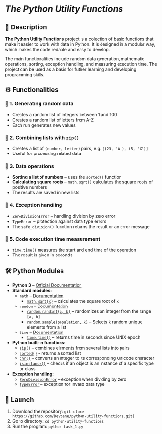 # *The Python Utility Functions*

## 📌 Description
**The Python Utility Functions** project is a colection of basic functions that make it easier to work with data in Python.
It is designed in a modular way, which makes the code redable and easy to develop.

The main functionalities include random data generation, mathematic operations, sorting, exception handling, and measuring execution time.
The project can be used as a basis for futher learning and developing programming skills.

## ⚙ Functionalities

### 🔹 1. **Generating random data**
- Creates a random list of integers between 1 and 100
- Creates a random list of letters from A-Z
- Each run generates new values

### 🔹 2. **Combining lists with `zip()`**
- Creates a list of `(number, letter)` pairs, e.g. `[(23, 'A'), (5, 'X')]`
- Useful for processing related data

### 🔹 3. **Data operations**
- **Sorting a list of numbers** – uses the `sorted()` function
- **Calculating square roots** – `math.sqrt()` calculates the square roots of positive numbers
- The results are saved in new lists

### 🔹 4. **Exception handling**
- `ZeroDivisionError` – handling division by zero error
- `TypeError` – protection against data type errors
- The `safe_division()` function returns the result or an error message

### 🔹 5. **Code execution time measurement**
- `time.time()` measures the start and end time of the operation
- The result is given in seconds

## 🛠 Python Modules
- **Python 3** – [Official Documentation](https://docs.python.org/3/)
- **Standard modules:**
  - `math` – [Documentation](https://docs.python.org/3/library/math.html)
    - [`math.sqrt(x)`](https://docs.python.org/3/library/math.html#math.sqrt) – calculates the square root of `x`
  - `random` – [Documentation](https://docs.python.org/3/library/random.html)
    - [`random.randint(a, b)`](https://docs.python.org/3/library/random.html#random.randint) – randomizes an integer from the range `[a, b]`
    - [`random.sample(population, k)`](https://docs.python.org/3/library/random.html#random.sample) – Selects `k` random unique elements from a list 
  - `time` – [Documentation](https://docs.python.org/3/library/time.html)
    - [`time.time()`](https://docs.python.org/3/library/time.html#time.time) – returns time in seconds since UNIX epoch
- **Python built-in functions:**
  - [`zip()`](https://docs.python.org/3/library/functions.html#zip) – combines elements from several lists into pairs
  - [`sorted()`](https://docs.python.org/3/library/functions.html#sorted) – returns a sorted list
  - [`chr()`](https://docs.python.org/3/library/functions.html#chr) – converts an integer to its corresponding Unicode character
  - [`isinstance()`](https://docs.python.org/3/library/functions.html#isinstance) – checks if an object is an instance of a specific type or class
- **Exception handling:**
  - [`ZeroDivisionError`](https://docs.python.org/3/library/exceptions.html#ZeroDivisionError) – exception when dividing by zero
  - [`TypeError`](https://docs.python.org/3/library/exceptions.html#TypeError) – exception for invalid data type

## 🚀 Launch
1. Download the repository:
  `git clone https://github.com/Devoane/python-utility-functions.git)`
2. Go to directory:
  `cd python-utility-functions`
3. Run the program:
  `python task_1.py`
    



